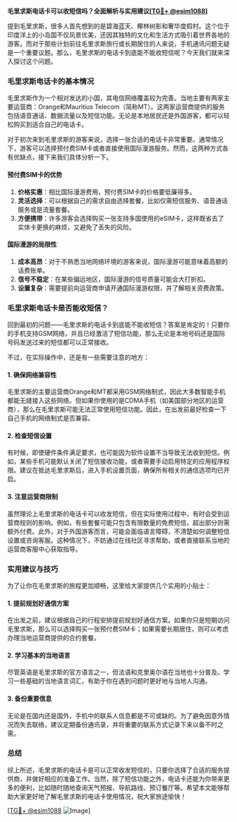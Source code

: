 **毛里求斯电话卡可以收短信吗？全面解析与实用建议[[TG💪+ @esim1088](https://t.me/s/esim1088)]**

提到毛里求斯，很多人首先想到的是碧海蓝天、椰林树影和奢华度假村。这个位于印度洋上的小岛国不仅风景优美，还因其独特的文化和生活方式吸引着世界各地的游客。而对于那些计划前往毛里求斯旅行或长期居住的人来说，手机通讯问题无疑是一个重要议题。那么，毛里求斯的电话卡到底能不能收短信呢？今天我们就来深入探讨这个问题。

### **毛里求斯电话卡的基本情况**

毛里求斯作为一个相对发达的小国，其电信网络覆盖较为完善。当地主要有两家主要运营商：Orange和Mauritius Telecom（简称MT）。这两家运营商提供的服务包括语音通话、数据流量以及短信功能。无论是本地居民还是外国游客，都可以轻松购买到适合自己的电话卡。

对于初次来到毛里求斯的游客来说，选择一张合适的电话卡非常重要。通常情况下，游客可以选择预付费SIM卡或者直接使用国际漫游服务。然而，这两种方式各有优缺点，接下来我们具体分析一下。

#### **预付费SIM卡的优势**
1. **价格实惠**：相比国际漫游费用，预付费SIM卡的价格要低廉得多。
2. **灵活选择**：可以根据自己的需求自由选择套餐，比如仅需短信服务、语音通话服务或是流量套餐。
3. **方便携带**：许多游客会选择购买一张支持多国使用的eSIM卡，这样既省去了实体卡更换的麻烦，又避免了丢失的风险。

#### **国际漫游的局限性**
1. **成本高昂**：对于不熟悉当地网络环境的游客来说，国际漫游可能意味着高额的话费账单。
2. **信号不稳定**：在某些偏远地区，国际漫游的信号质量可能会大打折扣。
3. **设置复杂**：需要提前向运营商申请开通国际漫游权限，并了解相关资费政策。

### **毛里求斯电话卡是否能收短信？**

回到最初的问题——毛里求斯的电话卡到底能不能收短信？答案是肯定的！只要你的手机支持GSM网络，并且已经激活了短信功能，那么无论是本地号码还是国际号码发送过来的短信都可以正常接收。

不过，在实际操作中，还是有一些需要注意的地方：

#### **1. 确保网络兼容性**
毛里求斯的主要运营商Orange和MT都采用GSM网络制式，因此大多数智能手机都能无缝接入这些网络。但如果你使用的是CDMA手机（如美国部分地区的运营商），那么在毛里求斯可能无法正常使用短信功能。因此，在出发前最好检查一下自己手机的网络制式是否兼容。

#### **2. 检查短信设置**
有时候，即使硬件条件满足要求，也可能因为软件设置不当导致无法收到短信。例如，某些手机可能默认关闭了短信接收功能，或者需要手动启用特定的应用程序权限。建议在抵达毛里求斯后，进入手机设置页面，确保所有相关的通信选项均已开启。

#### **3. 注意运营商限制**
虽然理论上毛里求斯的电话卡可以收发短信，但在实际使用过程中，有时会受到运营商规则的影响。例如，有些套餐可能只包含有限数量的免费短信，超出部分则需额外付费。此外，对于外国游客而言，可能会面临语言障碍，不清楚如何调整短信设置或咨询客服。这种情况下，不妨通过在线社区寻求帮助，或者直接联系当地的运营商客服中心获取指导。

### **实用建议与技巧**

为了让你在毛里求斯的旅程更加顺畅，这里给大家提供几个实用的小贴士：

#### **1. 提前规划好通信方案**
在出发之前，建议根据自己的行程安排提前规划好通信方案。如果你只是短期访问毛里求斯，那么可以选择购买一张预付费SIM卡；如果需要长期居住，则可以考虑办理当地运营商提供的合约套餐。

#### **2. 学习基本的当地语言**
尽管英语是毛里求斯的官方语言之一，但法语和克里奥尔语在当地也十分普及。学习一些基础的当地语言词汇，有助于你在遇到问题时更好地与当地人沟通。

#### **3. 备份重要信息**
无论是在国内还是国外，手机中的联系人信息都是不可或缺的。为了避免因意外情况而失去联络，建议定期备份通讯录，并将重要的联系方式记录下来以备不时之需。

### **总结**

综上所述，毛里求斯的电话卡是可以正常收发短信的，只要你选择了合适的服务提供商，并做好相应的准备工作。当然，除了短信功能之外，电话卡还能为你带来更多的便利，比如随时随地查询天气预报、导航路线、预订餐厅等。希望本文能够帮助大家更好地了解毛里求斯的电话卡使用情况，祝大家旅途愉快！

[[TG💪+ @esim1088](https://t.me/s/esim1088) ![Image](https://i.postimg.cc/4NQfJmqS/Snipaste-2025-05-13-00-14-12.png)]